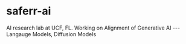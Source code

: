 # saferr-ai
AI research lab at UCF, FL. Working on Alignment of Generative AI --- Langauge Models, Diffusion Models
